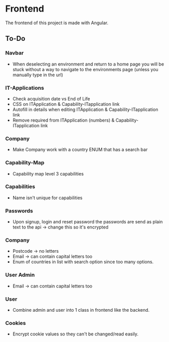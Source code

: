 
# Frontend
The frontend of this project is made with Angular. 

## To-Do

### Navbar
* When deselecting an environment and return to a home page you will be stuck without a way to navigate to the environments page (unless you manually type in the url)

### IT-Applications
* Check acquisition date vs End of Life
* CSS on ITApplication & Capability-ITapplication link
* Autofill in details when editing ITApplication & Capability-ITapplication link
* Remove required from ITApplication (numbers) & Capability-ITapplication link

### Company 
* Make Company work with a country ENUM that has a search bar

### Capability-Map
* Capability map level 3 capabilities

### Capabilities
* Name isn't unique for capabilities

### Passwords
* Upon signup, login and reset password the passwords are send as plain text to the api -> change this so it's encrypted

### Company
* Postcode -> no letters
* Email -> can contain capital letters too
* Enum of countries in list with search option since too many options.

### User Admin
* Email -> can contain capital letters too

### User
* Combine admin and user into 1 class in frontend like the backend.

### Cookies
* Encrypt cookie values so they can't be changed/read easily.
